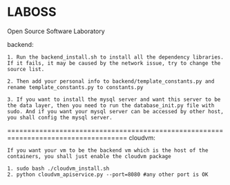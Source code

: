 LABOSS
======

Open Source Software Laboratory

backend:

	1. Run the backend_install.sh to install all the dependency libraries. If it fails, it may be caused by the network issue, try to change the source list.
	
	2. Then add your personal info to backend/template_constants.py and rename template_constants.py to constants.py
	
	3. If you want to install the mysql server and want this server to be the data layer, then you need to run the database_init.py file with sudo. And if you want your mysql server can be accessed by other host, you shall config the mysql server.

====================================================================================
cloudvm:
	
	If you want your vm to be the backend vm which is the host of the containers, you shall just enable the cloudvm package
	
	1. sudo bash ./cloudvm_install.sh
	2. python cloudvm_apiservice.py --port=8080 #any other port is OK
	

	
